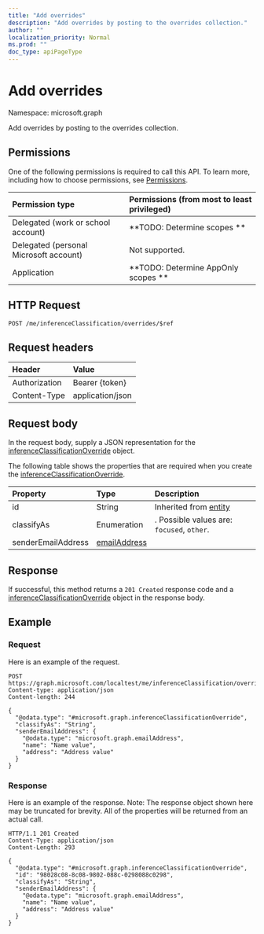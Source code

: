 ```yaml
---
title: "Add overrides"
description: "Add overrides by posting to the overrides collection."
author: ""
localization_priority: Normal
ms.prod: ""
doc_type: apiPageType
---
```


# Add overrides

Namespace: microsoft.graph

Add overrides by posting to the overrides collection.

## Permissions
One of the following permissions is required to call this API. To learn more, including how to choose permissions, see [Permissions](/concepts/permissions-reference.md).

|Permission type|Permissions (from most to least privileged)|
|:---|:---|
|Delegated (work or school account)|**TODO: Determine scopes **|
|Delegated (personal Microsoft account)|Not supported.|
|Application|**TODO: Determine AppOnly scopes **|

## HTTP Request
<!-- {
  "blockType": "ignored"
}
-->
``` http
POST /me/inferenceClassification/overrides/$ref
```

## Request headers
|Header|Value|
|:---|:---|
|Authorization|Bearer {token}|
|Content-Type|application/json|

## Request body
In the request body, supply a JSON representation for the [inferenceClassificationOverride](../resources/inferenceclassificationoverride.md) object.

The following table shows the properties that are required when you create the [inferenceClassificationOverride](../resources/inferenceclassificationoverride.md).

|Property|Type|Description|
|:---|:---|:---|
|id|String| Inherited from [entity](../resources/entity.md)|
|classifyAs|Enumeration|. Possible values are: `focused`, `other`.|
|senderEmailAddress|[emailAddress](../resources/emailaddress.md)||



## Response
If successful, this method returns a `201 Created` response code and a [inferenceClassificationOverride](../resources/inferenceclassificationoverride.md) object in the response body.

## Example

### Request
Here is an example of the request.
<!-- {
  "blockType": "request",
  "name": "create_inferenceclassificationoverride_from_"
}
-->
``` http
POST https://graph.microsoft.com/localtest/me/inferenceClassification/overrides
Content-type: application/json
Content-length: 244

{
  "@odata.type": "#microsoft.graph.inferenceClassificationOverride",
  "classifyAs": "String",
  "senderEmailAddress": {
    "@odata.type": "microsoft.graph.emailAddress",
    "name": "Name value",
    "address": "Address value"
  }
}
```

### Response
Here is an example of the response. Note: The response object shown here may be truncated for brevity. All of the properties will be returned from an actual call.
<!-- {
  "blockType": "response",
  "truncated": true,
  "@odata.type": "microsoft.graph.inferenceclassificationoverride"
}
-->
``` http
HTTP/1.1 201 Created
Content-Type: application/json
Content-Length: 293

{
  "@odata.type": "#microsoft.graph.inferenceClassificationOverride",
  "id": "98028c08-8c08-9802-088c-0298088c0298",
  "classifyAs": "String",
  "senderEmailAddress": {
    "@odata.type": "microsoft.graph.emailAddress",
    "name": "Name value",
    "address": "Address value"
  }
}
```

